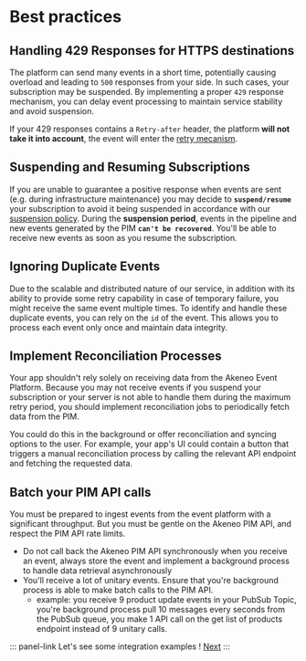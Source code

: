 # Best practices

## Handling 429 Responses for HTTPS destinations

The platform can send many events in a short time, potentially causing overload and leading to `500` responses from your side. In such cases, your subscription may be suspended. By implementing a proper `429` response mechanism, you can delay event processing to maintain service stability and avoid suspension.

If your 429 responses contains a `Retry-after` header, the platform **will not take it into account**, the event will enter the [retry mecanism](/akeneo-event-platform/concepts.html#retry-policy).

<!-- TODO rework paragraph after this PR is merged -->
<!-- https://github.com/akeneo/event-platform/pull/144 -->

## Suspending and Resuming Subscriptions

If you are unable to guarantee a positive response when events are sent (e.g. during infrastructure maintenance) you may decide to **`suspend/resume`** your subscription to avoid it being suspended in accordance with our [suspension policy](/akeneo-event-platform/concepts.html#suspension-policy).
During the **suspension period**, events in the pipeline and new events generated by the PIM **`can't be recovered`**.
You'll be able to receive new events as soon as you resume the subscription.

## Ignoring Duplicate Events

Due to the scalable and distributed nature of our service, in addition with its ability to provide some retry capability in case of temporary failure, you might receive the same event multiple times. To identify and handle these duplicate events, you can rely on the `id` of the event. This allows you to process each event only once and maintain data integrity.

## Implement Reconciliation Processes

Your app shouldn't rely solely on receiving data from the Akeneo Event Platform. Because you may not receive events if you suspend your subscription or your server is not able to handle them during the maximum retry period, you should implement reconciliation jobs to periodically fetch data from the PIM.

You could do this in the background or offer reconciliation and syncing options to the user. For example, your app's UI could contain a button that triggers a manual reconciliation process by calling the relevant API endpoint and fetching the requested data.


## Batch your PIM API calls

You must be prepared to ingest events from the event platform with a significant throughput. But you must be gentle on the Akeneo PIM API, and respect the PIM API rate limits.

- Do not call back the Akeneo PIM API synchronously when you receive an event, always store the event and implement a background process to handle data retrieval asynchronously
- You'll receive a lot of unitary events. Ensure that you're background process is able to make batch calls to the PIM API.
    - example: you receive 9 product update events in your PubSub Topic, you're background process pull 10 messages every seconds from the PubSub queue, you make 1 API call on the get list of products endpoint instead of 9 unitary calls.

::: panel-link Let's see some integration examples ! [Next](/akeneo-event-platform/integration-examples.html)
:::